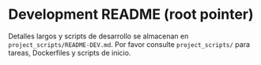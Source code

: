 # Development README (root pointer)

Detalles largos y scripts de desarrollo se almacenan en `project_scripts/README-DEV.md`.
Por favor consulte `project_scripts/` para tareas, Dockerfiles y scripts de inicio.
